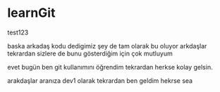 # learnGit

test123

baska arkadaş kodu dedigimiz şey de tam olarak bu oluyor arkdaşlar tekrardan sizlere de bunu gösterdiğim için çok mutluyum


evet bugün ben git kullanımını öğrendim tekrardan herkse kolay gelsin.


arakdaşlar aranıza dev1 olarak tekrardan ben geldim hekrse sea